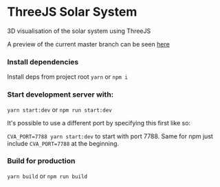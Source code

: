 # ThreeJS Solar System
3D visualisation of the solar system using ThreeJS

A preview of the current master branch can be seen [here](https://jeancpdamke.github.io/solar-system/)


### Install dependencies

Install deps from project root `yarn` or `npm i`

### Start development server with:

`yarn start:dev` or `npm run start:dev`

It's possible to use a different port by specifying this first like so: 

`CVA_PORT=7788 yarn start:dev` to start with port 7788. Same for npm just include `CVA_PORT=7788` at the beginning.

### Build for production

`yarn build` or `npm run build`

